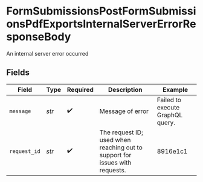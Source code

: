 # FormSubmissionsPostFormSubmissionsPdfExportsInternalServerErrorResponseBody

An internal server error occurred


## Fields

| Field                                                                       | Type                                                                        | Required                                                                    | Description                                                                 | Example                                                                     |
| --------------------------------------------------------------------------- | --------------------------------------------------------------------------- | --------------------------------------------------------------------------- | --------------------------------------------------------------------------- | --------------------------------------------------------------------------- |
| `message`                                                                   | *str*                                                                       | :heavy_check_mark:                                                          | Message of error                                                            | Failed to execute GraphQL query.                                            |
| `request_id`                                                                | *str*                                                                       | :heavy_check_mark:                                                          | The request ID; used when reaching out to support for issues with requests. | 8916e1c1                                                                    |